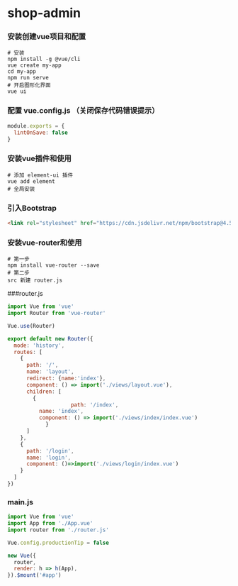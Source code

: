 # shop-admin

### 安装创建vue项目和配置

```shell
# 安装
npm install -g @vue/cli
vue create my-app
cd my-app
npm run serve
# 开启图形化界面
vue ui
```

### 配置 vue.config.js （关闭保存代码错误提示）

```javascript
module.exports = {
  lintOnSave: false
}
```

### 安装vue插件和使用

```shell
# 添加 element-ui 插件
vue add element
# 全局安装 
```

### 引入Bootstrap

```html
<link rel="stylesheet" href="https://cdn.jsdelivr.net/npm/bootstrap@4.5.0/dist/css/bootstrap.min.css" integrity="sha384-9aIt2nRpC12Uk9gS9baDl411NQApFmC26EwAOH8WgZl5MYYxFfc+NcPb1dKGj7Sk" crossorigin="anonymous">
```

### 安装vue-router和使用

```shell
# 第一步
npm install vue-router --save
# 第二步
src 新建 router.js
```

###router.js

```javascript
import Vue from 'vue'
import Router from 'vue-router'

Vue.use(Router)

export default new Router({
  mode: 'history',
  routes: [
    {
      path: '/',
      name: 'layout',
      redirect: {name:'index'},
      component: () => import('./views/layout.vue'),
      children: [
      	{
					path: '/index',
          name: 'index',
          component: () => import('./views/index/index.vue')
    		}
      ]
    },
    {
      path: '/login',
      name: 'login',
      component: ()=>import('./views/login/index.vue')
    }
  ]
})
```

### main.js

```javascript
import Vue from 'vue'
import App from './App.vue'
import router from './router.js'

Vue.config.productionTip = false

new Vue({
  router,
  render: h => h(App),
}).$mount('#app')
```

